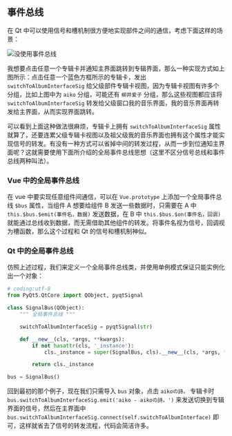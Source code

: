 ## 事件总线

在 Qt 中可以使用信号和槽机制很方便地实现部件之间的通信，考虑下面这样的场景：

![没使用事件总线](../../_static/images/事件总线.jpg)

我想要点击任意一个专辑卡并通知主界面跳转到专辑界面，那么一种实现方式如上图所示：点击任意一个蓝色方框所示的专辑卡，发出 `switchToAlbumInterfaceSig` 给父级部件专辑卡视图，因为专辑卡视图有许多个分组，比如上图中为 `aiko` 分组，可能还有 `柳井爱子` 分组，那么这些视图都应该将 `switchToAlbumInterfaceSig` 转发给父级窗口我的音乐界面，我的音乐界面再转发给主界面，从而实现界面跳转。

可以看到上面这种做法很麻烦，专辑卡上拥有 `switchToAlbumInterfaceSig` 属性就算了，还要连累父级专辑卡视图以及祖父级我的音乐界面也拥有这个属性才能实现信号的转发。有没有一种方式可以省掉中间的转发过程，从而一步到位通知主界面呢？这就需要使用下面所介绍的全局事件总线思想（这里不区分信号总线和事件总线两种叫法）。


### Vue 中的全局事件总线

在 vue 中要实现任意组件间通信，可以在 `Vue.prototype` 上添加一个全局事件总线 `$bus` 属性，当组件 A 想要给组件 B 发送一些数据时，只需要在 A 中 `this.$bus.$emit(事件名，数据)` 发送数据，在 B 中 `this.$bus.$on(事件名，回调)` 就能通过总线收到数据，而无需借助其他组件的转发。将事件名视为信号，回调视为槽函数，那么这个过程和 Qt 的信号和槽机制神似。

### Qt 中的全局事件总线

仿照上述过程，我们来定义一个全局事件总线类，并使用单例模式保证只能实例化出一个对象：

```python
# coding:utf-8
from PyQt5.QtCore import QObject, pyqtSignal

class SignalBus(QObject):
    """ 全局事件总线 """

    switchToAlbumInterfaceSig = pyqtSignal(str)

    def __new__(cls, *args, **kwargs):
        if not hasattr(cls, '_instance'):
            cls._instance = super(SignalBus, cls).__new__(cls, *args, **kwargs)

        return cls._instance

bus = SignalBus()
```

回到最初的那个例子，现在我们只需导入 `bus` 对象，点击 `aikoの詩。` 专辑卡时 `bus.switchToAlbumInterfaceSig.emit('aiko - aikoの詩。')` 来发送切换到专辑界面的信号，然后在主界面中 `bus.switchToAlbumInterfaceSig.connect(self.switchToAlbumInterface)` 即可，这样就省去了信号的转发流程，代码会简洁许多。